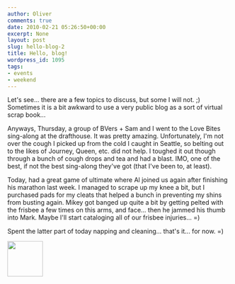 ```yaml
---
author: Oliver
comments: true
date: 2010-02-21 05:26:50+00:00
excerpt: None
layout: post
slug: hello-blog-2
title: Hello, blog!
wordpress_id: 1095
tags:
- events
- weekend
---
```


Let's see... there are a few topics to discuss, but some I will not. ;) Sometimes it is a bit awkward to use a very public blog as a sort of virtual scrap book...

Anyways, Thursday, a group of BVers + Sam and I went to the Love Bites sing-along at the drafthouse.  It was pretty amazing.  Unfortunately, I'm not over the cough I picked up from the cold I caught in Seattle, so belting out to the likes of Journey, Queen, etc. did not help.  I toughed it out though through a bunch of cough drops and tea and had a blast.  IMO, one of the best, if not the best sing-along they've got (that I've been to, at least).

Today, had a great game of ultimate where Al joined us again after finishing his marathon last week.  I managed to scrape up my knee a bit, but I purchased pads for my cleats that helped a bunch in preventing my shins from busting again.  Mikey got banged up quite a bit by getting pelted with the frisbee a few times on this arms, and face... then he jammed his thumb into Mark.  Maybe I'll start cataloging all of our frisbee injuries... =)

Spent the latter part of today napping and cleaning... that's it... for now. =)

<a href="https://www.owiber.com/?attachment_id=1097" rel="attachment wp-att-1097"><img src="https://www.owiber.com/wp-content/uploads/2010/02/Photo-on-2010-02-20-at-23.23-80x80.jpg" alt="" title="Photo on 2010-02-20 at 23.23" width="80" height="80" class="alignnone size-thumbnail wp-image-1097" /></a>
